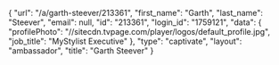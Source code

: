 {
    "url": "\/a\/garth-steever\/213361",
    "first_name": "Garth",
    "last_name": "Steever",
    "email": null,
    "id": "213361",
    "login_id": "1759121",
    "data": {
        "profilePhoto": "\/\/sitecdn.tvpage.com\/player\/logos\/default_profile.jpg",
        "job_title": "MyStylist Executive"
    },
    "type": "captivate",
    "layout": "ambassador",
    "title": "Garth Steever"
}